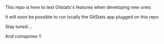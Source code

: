 This repo is here to test Gitstats's features when developing new ones

It will soon be possible to run locally the GitStats app plugged on this repo

Stay tuned....

And comapnies !!
